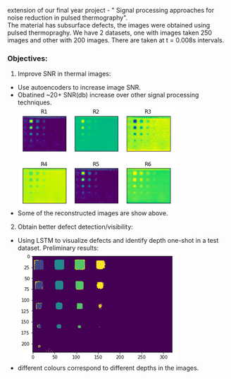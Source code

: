 
extension of our final year project - " Signal processing approaches for noise reduction in pulsed thermography".<br>
The material has subsurface defects, the images were obtained using pulsed thermopraghy. We have 2 datasets, one with images taken 250 images and other with 200 images. There are taken at t = 0.008s intervals. 
### Objectives:
1. Improve SNR in thermal images:<br>
  - Use autoencoders to increase image SNR. <br>
  - Obatined ~20+ SNR(db) increase over other signal processing techniques. <br>
  ![](images/ae.png)
  - Some of the reconstructed images are show above. 
2. Obtain better defect detection/visibility:<br>
  - Using LSTM to visualize defects and identify depth one-shot in a test dataset. Preliminary results:
  ![](images/lstm.png)
  - different colours correspond to different depths in the images. 
 
